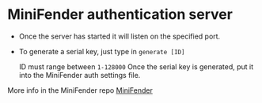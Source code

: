 # MiniFender authentication server

* Once the server has started it will listen on the specified port.

* To generate a serial key, just type in 
```generate [ID]```

    ID must range between ```1-128000```
    Once the serial key is generated, put it into the MiniFender auth settings file.
    
More info in the MiniFender repo
[MiniFender](https://github.com/TeMeRolEee/MiniFender)
